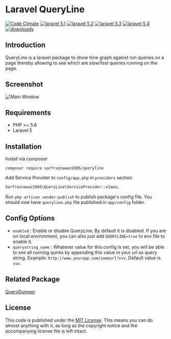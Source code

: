 # Laravel QueryLine

[![Code Climate](https://codeclimate.com/github/sarfraznawaz2005/queryline/badges/gpa.svg)](https://codeclimate.com/github/sarfraznawaz2005/queryline)
[![laravel 5.1](https://img.shields.io/badge/Laravel-5.1-brightgreen.svg?style=flat-square)](http://laravel.com)
[![laravel 5.2](https://img.shields.io/badge/Laravel-5.2-brightgreen.svg?style=flat-square)](http://laravel.com)
[![laravel 5.3](https://img.shields.io/badge/Laravel-5.3-brightgreen.svg?style=flat-square)](http://laravel.com)
[![laravel 5.4](https://img.shields.io/badge/Laravel-5.4-brightgreen.svg?style=flat-square)](http://laravel.com)
[![downloads](https://poser.pugx.org/sarfraznawaz2005/queryline/downloads)](https://packagist.org/packages/sarfraznawaz2005/queryline)

## Introduction ##

QueryLine is a laravel package to show time graph against run queries on a page thereby allowing to see which are slow/fast queries running on the page.

## Screenshot ##

![Main Window](https://raw.github.com/sarfraznawaz2005/queryline/master/screen.png)

## Requirements ##

 - PHP >= 5.6
 - Laravel 5

## Installation ##

Install via composer

```
composer require sarfraznawaz2005/queryline
```

Add Service Provider to `config/app.php` in `providers` section
```php
Sarfraznawaz2005\QueryLine\ServiceProvider::class,
```

Run `php artisan vendor:publish` to publish package's config file. You should now have `queryline.php` file published in `app/config` folder.

## Config Options ##

 - `enabled` : Enable or disable QueryLine. By default it is disabled. If you are on local environment, you can also just add `QUERYLINE=true` to env file to enable it.
 - `querystring_name` : Whatever value for this config is set, you will be able to see all running quries by appending this value in your url as query string. Example: `http://www.yourapp.com/someurl?vvv`. Default value is `vvv`.
 
## Related Package ##

[QueryDumper](https://github.com/sarfraznawaz2005/querydumper)

## License ##

This code is published under the [MIT License](http://opensource.org/licenses/MIT).
This means you can do almost anything with it, as long as the copyright notice and the accompanying license file is left intact.
